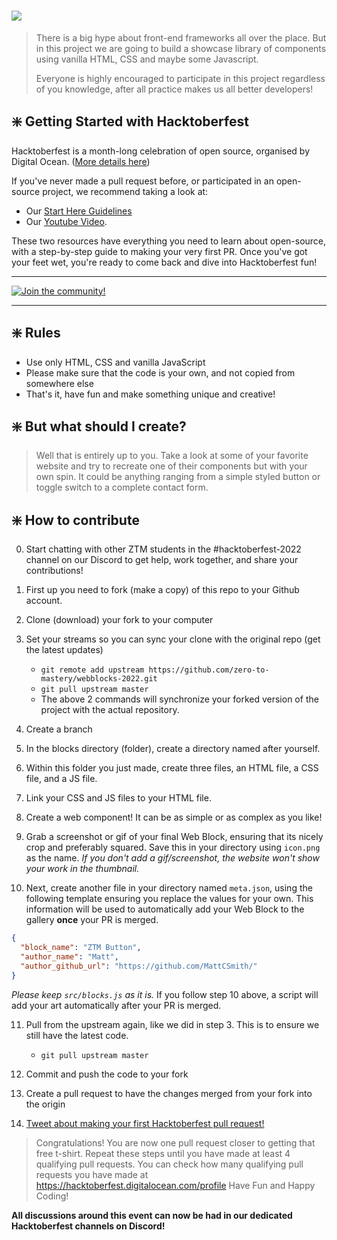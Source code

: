 # ![](https://img.shields.io/badge/Html%20%26%20Javascript%20%26%20CSS%20PROJECT-WebBlocks-00adb5?style=for-the-badge&logo=JavaScript)

> There is a big hype about front-end frameworks all over the place. But in this project we are going to build a showcase library of components using vanilla HTML, CSS and maybe some Javascript.
>
> Everyone is highly encouraged to participate in this project regardless of you knowledge, after all practice makes us all better developers!

## ❇️ Getting Started with Hacktoberfest

Hacktoberfest is a month-long celebration of open source, organised by Digital Ocean. ([More details here](https://github.com/zero-to-mastery/Hacktoberfest-2022/blob/master/README.md#what-is-hacktoberfest))

If you've never made a pull request before, or participated in an open-source project, we recommend taking a look at:

- Our [Start Here Guidelines](https://github.com/zero-to-mastery/start-here-guidelines)
- Our [Youtube Video](https://www.youtube.com/watch?v=uQLNFRviB6Q).

These two resources have everything you need to learn about open-source, with a step-by-step guide to making your very first PR. Once you've got your feet wet, you're ready to come back and dive into Hacktoberfest fun!

---

[![Join the community!](https://media.discordapp.net/attachments/1023335668224643174/1024763608556638269/discord_1.png)](https://zerotomastery.io/community/developer-community-discord)

---

## ❇️ Rules

- Use only HTML, CSS and vanilla JavaScript
- Please make sure that the code is your own, and not copied from somewhere else
- That's it, have fun and make something unique and creative!

## ❇️ But what should I create?

> Well that is entirely up to you. Take a look at some of your favorite website and try to recreate one of their components but with your own spin. It could be anything ranging from a simple styled button or toggle switch to a complete contact form.

## ❇️ How to contribute

0. Start chatting with other ZTM students in the #hacktoberfest-2022 channel on our Discord to get help, work together, and share your contributions!

1. First up you need to fork (make a copy) of this repo to your Github account.

2. Clone (download) your fork to your computer

3. Set your streams so you can sync your clone with the original repo (get the latest updates)

   - `git remote add upstream https://github.com/zero-to-mastery/webblocks-2022.git`
   - `git pull upstream master`
   - The above 2 commands will synchronize your forked version of the project with the actual repository.

4. Create a branch

5. In the blocks directory (folder), create a directory named after yourself.

6. Within this folder you just made, create three files, an HTML file, a CSS file, and a JS file.

7. Link your CSS and JS files to your HTML file.

8. Create a web component! It can be as simple or as complex as you like!

9. Grab a screenshot or gif of your final Web Block, ensuring that its nicely crop and preferably squared. Save this in your directory using `icon.png` as the name.
   _If you don't add a gif/screenshot, the website won't show your work in the thumbnail._

10. Next, create another file in your directory named `meta.json`, using the following template ensuring you replace the values for your own. This information will be used to automatically add your Web Block to the gallery **once** your PR is merged.

```json
{
  "block_name": "ZTM Button",
  "author_name": "Matt",
  "author_github_url": "https://github.com/MattCSmith/"
}
```

_Please keep `src/blocks.js` as it is._ If you follow step 10 above, a script will add your art automatically after your PR is merged.

11. Pull from the upstream again, like we did in step 3. This is to ensure we still have the latest code.

    - `git pull upstream master`

12. Commit and push the code to your fork

13. Create a pull request to have the changes merged from your fork into the origin

14. [Tweet about making your first Hacktoberfest pull request!](https://ctt.ac/3aU0d)

> Congratulations! You are now one pull request closer to getting that free t-shirt. Repeat these steps until you have made at least 4 qualifying pull requests. You can check how many qualifying pull requests you have made at <https://hacktoberfest.digitalocean.com/profile> Have Fun and Happy Coding!

**All discussions around this event can now be had in our dedicated Hacktoberfest channels on Discord!**
